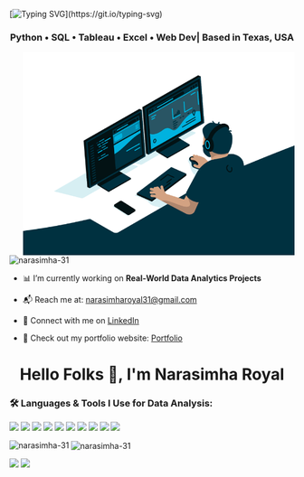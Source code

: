 
[![Typing SVG](https://readme-typing-svg.herokuapp.com?font=fira+code&size=30&duration=3500&color=24A2F7&center=true&vCenter=true&multiline=true&width=800&height=150&lines=Hey%2C+I'm+Narasimha+Royal!;An+aspiring+data+analyst+with+a+curious+mind!!)](https://git.io/typing-svg)


<h3 align="center"> Python • SQL • Tableau • Excel • Web Dev| Based in Texas, USA</h3>

<img align="right" alt="coding" width="480" src="gif2.gif">

<p align="left"> <img src="https://komarev.com/ghpvc/?username=narasimha-31&label=Profile%20views&color=0e75b6&style=flat" alt="narasimha-31" /> </p>

- 📊 I’m currently working on **Real-World Data Analytics Projects**

- 📬 Reach me at: narasimharoyal31@gmail.com

- 🔗 Connect with me on [LinkedIn](https://www.linkedin.com/in/narasimha31/)

- 🔗 Check out my portfolio website: [Portfolio](https://narasimha.netlify/)

<h1 align="center">Hello Folks 👋, I'm Narasimha Royal</h1>


<h3 align="left">🛠 Languages & Tools I Use for Data Analysis:</h3> 

<p align="left">
  <img src="https://img.shields.io/badge/Python-3776AB?style=for-the-badge&logo=python&logoColor=white"/>
  
  <img src="https://img.shields.io/badge/MySQL-4479A1?style=for-the-badge&logo=mysql&logoColor=white"/>
  
  <img src="https://img.shields.io/badge/Microsoft Excel-217346?style=for-the-badge&logo=microsoft-excel&logoColor=white"/>
  
  <img src="https://img.shields.io/badge/SQL-005C84?style=for-the-badge&logo=postgresql&logoColor=white"/>
  <img src="https://img.shields.io/badge/Tableau-E97627?style=for-the-badge&logo=tableau&logoColor=white"/>
  <img src="https://img.shields.io/badge/Power BI-F2C811?style=for-the-badge&logo=powerbi&logoColor=black"/>
  <img src="https://img.shields.io/badge/Pandas-150458?style=for-the-badge&logo=pandas&logoColor=white"/>
  <img src="https://img.shields.io/badge/NumPy-013243?style=for-the-badge&logo=numpy&logoColor=white"/> 
  <img src="https://img.shields.io/badge/Jupyter-F37626?style=for-the-badge&logo=jupyter&logoColor=white"/>
  <img src="https://img.shields.io/badge/Matplotlib-11557C?style=for-the-badge&logo=matplotlib&logoColor=white"/>
</p>


<p><img align="left" src="https://github-readme-stats.vercel.app/api/top-langs?username=narasimha-31&show_icons=true&locale=en&layout=compact" alt="narasimha-31" /></p>

<p>&nbsp;<img align="center" src="https://github-readme-stats.vercel.app/api?username=narasimha-31&show_icons=true&locale=en" alt="narasimha-31" /></p>






<img src="https://github-readme-stats.vercel.app/api?username=narasimha-31&show_icons=true&theme=tokyonight" />           <img src="https://github-readme-stats.vercel.app/api/top-langs/?username=narasimha-31&layout=compact&theme=tokyonight" />




